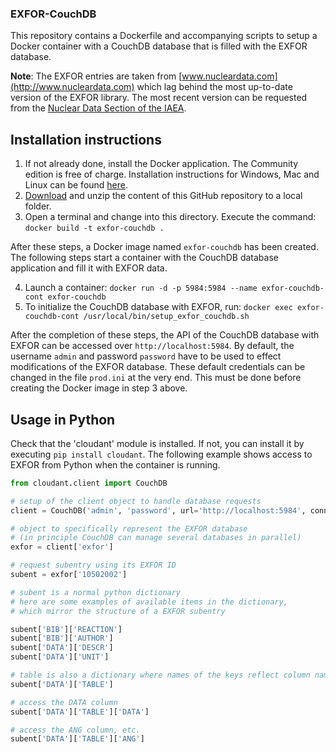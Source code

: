 ### EXFOR-CouchDB

This repository contains a Dockerfile and accompanying scripts to
setup a Docker container with a CouchDB database that is filled
with the EXFOR database.

**Note**: The EXFOR entries are taken from [www.nucleardata.com](http://www.nucleardata.com)
which lag behind the most up-to-date version of the EXFOR library.
The most recent version can be requested from the 
[Nuclear Data Section of the IAEA](mailto:nds.contact-point@iaea.org).

## Installation instructions

1. If not already done, install the Docker application.
   The Community edition is free of charge.
   Installation instructions for Windows, Mac and Linux can be found [here](https://docs.docker.com/install/).
2. [Download](https://github.com/gschnabel/exfor-couchdb-docker/archive/master.zip) 
   and unzip the content of this GitHub repository to a local folder.
3. Open a terminal and change into this directory.
   Execute the command: `docker build -t exfor-couchdb .`

After these steps, a Docker image named `exfor-couchdb` has been created.
The following steps start a container with the CouchDB database application
and fill it with EXFOR data.

4. Launch a container:
   `docker run -d -p 5984:5984 --name exfor-couchdb-cont exfor-couchdb`
5. To initialize the CouchDB database with EXFOR, run:
   `docker exec exfor-couchdb-cont /usr/local/bin/setup_exfor_couchdb.sh`

After the completion of these steps, the API of the CouchDB database with EXFOR
can be accessed over `http://localhost:5984`. 
By default, the username `admin` and password `password` have to be used to
effect modifications of the EXFOR database.
These default credentials can be changed in the file `prod.ini` at the very end.
This must be done before creating the Docker image in step 3 above.

## Usage in Python

Check that the 'cloudant' module is installed.
If not, you can install it by executing `pip install cloudant`.
The following example shows access to EXFOR from Python when the container is running.

```python
from cloudant.client import CouchDB

# setup of the client object to handle database requests
client = CouchDB('admin', 'password', url='http://localhost:5984', connect=True)

# object to specifically represent the EXFOR database
# (in principle CouchDB can manage several databases in parallel)
exfor = client['exfor']

# request subentry using its EXFOR ID
subent = exfor['10502002']

# subent is a normal python dictionary
# here are some examples of available items in the dictionary, 
# which mirror the structure of a EXFOR subentry

subent['BIB']['REACTION']
subent['BIB']['AUTHOR']
subent['DATA']['DESCR']
subent['DATA']['UNIT']

# table is also a dictionary where names of the keys reflect column names
subent['DATA']['TABLE']

# access the DATA column
subent['DATA']['TABLE']['DATA']

# access the ANG column, etc.
subent['DATA']['TABLE']['ANG']
```
